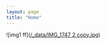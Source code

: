 ```yaml
---
layout: page
title: "Home"
---
```




![img1 ff]([/_data/IMG_1747 2 copy.jpg](https://github.com/GijungLee/gijunglee.github.io/blob/master/_data/IMG_1747%202%20copy.jpg))

